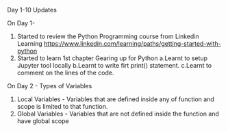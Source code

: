 Day 1-10 Updates

On Day 1-
  1. Started to review the Python Programming course from Linkedin Learning   https://www.linkedin.com/learning/paths/getting-started-with-python
  2. Started to learn 1st chapter Gearing up for Python
     a.Learnt to setup Jupyter tool locally
     b.Learnt to write firt print() statement.
     c.Learnt to comment on the lines of the code.

On Day 2 - Types of Variables
1. Local Variables - Variables that are defined inside any of function and scope is limited to that function.
2. Global Variables - Variables that are not defined inside the function and have global scope
